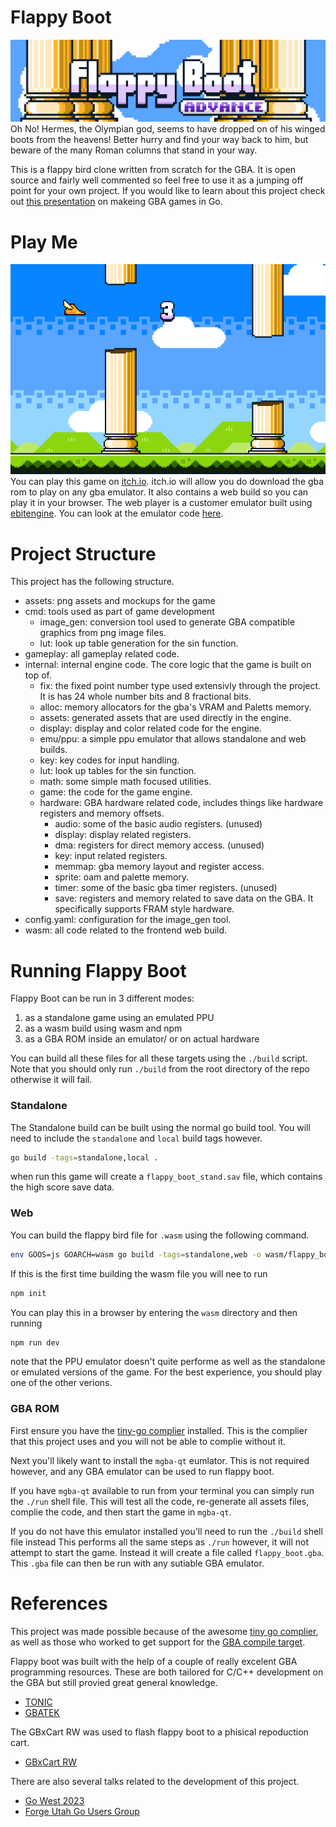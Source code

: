 # Flappy Boot
![flappy boot title](https://github.com/bjatkin/flappy-boot/blob/main/assets/title.png)
Oh No! Hermes, the Olympian god, seems to have dropped on of his winged boots from the heavens!
Better hurry and find your way back to him, but beware of the many Roman columns that stand in your way.

This is a flappy bird clone written from scratch for the GBA.
It is open source and fairly well commented so feel free to use it as a jumping off point for your own project.
If you would like to learn about this project check out [this presentation](https://youtu.be/mrWJZSVSRVQ?si=653ayqaEtqz5xB6o) on makeing GBA games in Go.


# Play Me
![flappy boot gameplay](https://github.com/bjatkin/flappy-boot/blob/main/assets/gameplay.gif)
You can play this game on [itch.io](https://aanval.itch.io/flappy-boot-advance).
itch.io will allow you do download the gba rom to play on any gba emulator.
It also contains a web build so you can play it in your browser.
The web player is a customer emulator built using [ebitengine](https://ebitengine.org/).
You can look at the emulator code [here](https://github.com/bjatkin/flappy-boot/tree/main/internal/emu).

# Project Structure
This project has the following structure.
* assets: png assets and mockups for the game
* cmd: tools used as part of game development
    * image_gen: conversion tool used to generate GBA compatible graphics from png image files.
    * lut: look up table generation for the sin function.
* gameplay: all gameplay related code.
* internal: internal engine code. The core logic that the game is built on top of.
    * fix: the fixed point number type used extensivly through the project. It is has 24 whole number bits and 8 fractional bits.
    * alloc: memory allocators for the gba's VRAM and Paletts memory.
    * assets: generated assets that are used directly in the engine.
    * display: display and color related code for the engine.
    * emu/ppu: a simple ppu emulator that allows standalone and web builds.
    * key: key codes for input handling.
    * lut: look up tables for the sin function.
    * math: some simple math focused utilities.
    * game: the code for the game engine.
    * hardware: GBA hardware related code, includes things like hardware registers and memory offsets.
        * audio: some of the basic audio registers. (unused)
        * display: display related registers.
        * dma: registers for direct memory access. (unused)
        * key: input related registers.
        * memmap: gba memory layout and register access. 
        * sprite: oam and palette memory.
        * timer: some of the basic gba timer registers. (unused)
        * save: registers and memory related to save data on the GBA. It specifically supports FRAM style hardware.
* config.yaml: configuration for the image_gen tool.
* wasm: all code related to the frontend web build.

# Running Flappy Boot
Flappy Boot can be run in 3 different modes:
1) as a standalone game using an emulated PPU
2) as a wasm build using wasm and npm
3) as a GBA ROM inside an emulator/ or on actual hardware

You can build all these files for all these targets using the `./build` script.
Note that you should only run `./build` from the root directory of the repo otherwise it will fail.

### Standalone
The Standalone build can be built using the normal go build tool.
You will need to include the `standalone` and `local` build tags however.
```sh
go build -tags=standalone,local .
```
when run this game will create a `flappy_boot_stand.sav` file, which contains the high score save data.

### Web
You can build the flappy bird file for `.wasm` using the following command.
```sh
env GOOS=js GOARCH=wasm go build -tags=standalone,web -o wasm/flappy_boot.wasm github.com/bjatkin/flappy_boot
```

If this is the first time building the wasm file you will nee to run
```sh
npm init
```

You can play this in a browser by entering the `wasm` directory and then running
```sh
npm run dev
```

note that the PPU emulator doesn't quite performe as well as the standalone or emulated versions of the game.
For the best experience, you should play one of the other verions.

### GBA ROM
First ensure you have the [tiny-go complier](https://tinygo.org/getting-started/install/) installed.
This is the complier that this project uses and you will not be able to complie without it.

Next you'll likely want to install the `mgba-qt` eumlator.
This is not required however, and any GBA emulator can be used to run flappy boot.

If you have `mgba-qt` available to run from your terminal you can simply run the `./run` shell file.
This will test all the code, re-generate all assets files, complie the code, and then start the game in `mgba-qt`.

If you do not have this emulator installed you'll need to run the `./build` shell file instead
This performs all the same steps as `./run` however, it will not attempt to start the game.
Instead it will create a file called `flappy_boot.gba`.
This `.gba` file can then be run with any sutiable GBA emulator.

# References
This project was made possible because of the awesome [tiny go complier](https://tinygo.org/),
as well as those who worked to get support for the [GBA compile target](https://tinygo.org/docs/reference/microcontrollers/gameboy-advance/).

Flappy boot was built with the help of a couple of really excelent GBA programming resources.
These are both tailored for C/C++ development on the GBA but still provied great general knowledge.
* [TONIC](https://www.coranac.com/tonc/text/toc.htm)
* [GBATEK](https://problemkaputt.de/gbatek.htm)

The GBxCart RW was used to flash flappy boot to a phisical repoduction cart.
* [GBxCart RW](https://www.gbxcart.com/)

There are also several talks related to the development of this project.
* [Go West 2023](https://www.youtube.com/live/5qvfAc1C2Kg?si=mJF-05vCzNOkdn4z&t=5955)
* [Forge Utah Go Users Group](https://youtu.be/mrWJZSVSRVQ?si=SfUO3th8HURi0uJj)
